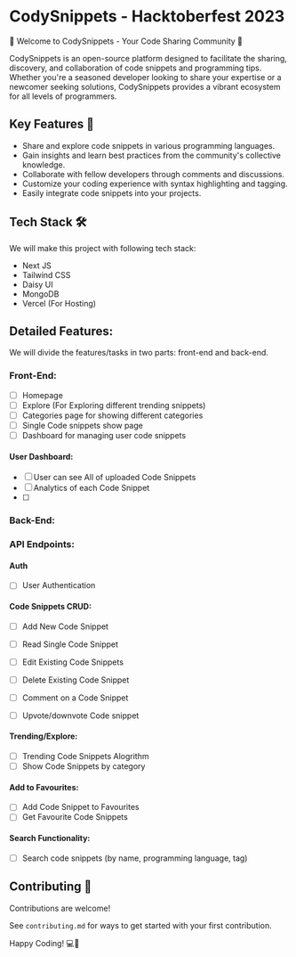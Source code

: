 # CodySnippets - Hacktoberfest 2023
🚀 Welcome to CodySnippets - Your Code Sharing Community 🚀

CodySnippets is an open-source platform designed to facilitate the sharing, discovery, and collaboration of code snippets and programming tips. Whether you're a seasoned developer looking to share your expertise or a newcomer seeking solutions, CodySnippets provides a vibrant ecosystem for all levels of programmers.

## Key Features 🌟
- Share and explore code snippets in various programming languages.
- Gain insights and learn best practices from the community's collective knowledge.
- Collaborate with fellow developers through comments and discussions.
- Customize your coding experience with syntax highlighting and tagging.
- Easily integrate code snippets into your projects.





## Tech Stack 🛠
We will make this project with following tech stack:
* Next JS
* Tailwind CSS
* Daisy UI
* MongoDB
* Vercel (For Hosting)

## Detailed Features:
We will divide the features/tasks in two parts: front-end and back-end.
### Front-End:
- [ ] Homepage
- [ ] Explore (For Exploring different trending snippets)
- [ ] Categories page for showing different categories
- [ ] Single Code snippets show page
- [ ] Dashboard for managing user code snippets

#### User Dashboard:
- [ ] User can see All of uploaded Code Snippets
- [ ] Analytics of each Code Snippet
- [ ] 



### Back-End:
### API Endpoints:
#### Auth
- [ ] User Authentication
  
#### Code Snippets CRUD:
- [ ] Add New Code Snippet
- [ ] Read Single Code Snippet
- [ ] Edit Existing Code Snippets
- [ ] Delete Existing Code Snippet
- [ ] Comment on a Code Snippet
- [ ] Upvote/downvote Code snippet

  
#### Trending/Explore:
- [ ] Trending Code Snippets Alogrithm
- [ ] Show Code Snippets by category
  
#### Add to Favourites:
- [ ] Add Code Snippet to Favourites
- [ ] Get Favourite Code Snippets

#### Search Functionality:
- [ ] Search code snippets (by name, programming language, tag)

## Contributing 👏
Contributions are welcome!

See `contributing.md` for ways to get started with your first contribution.

Happy Coding! 💻🚀


